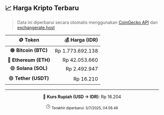

<!-- HARGA_KRIPTO -->
## 📈 Harga Kripto Terbaru

> Data ini diperbarui secara otomatis menggunakan [CoinGecko API](https://www.coingecko.com/) dan [exchangerate.host](https://exchangerate.host/)

<div align="center">

| 🪙 Token | 💰 Harga (IDR) |
|:------:|---------------:|
| 🟠 **Bitcoin (BTC)**   | Rp 1.773.692.138 |
| 🔵 **Ethereum (ETH)**  | Rp 42.053.660 |
| 🟣 **Solana (SOL)**    | Rp 2.492.947 |
| 🟢 **Tether (USDT)**   | Rp 16.210 |

---

💱 **Kurs Rupiah (USD → IDR)**: Rp 16.204

🕒 <sub>Terakhir diperbarui: 3/7/2025, 04.56.46</sub>

</div>
<!-- /HARGA_KRIPTO -->